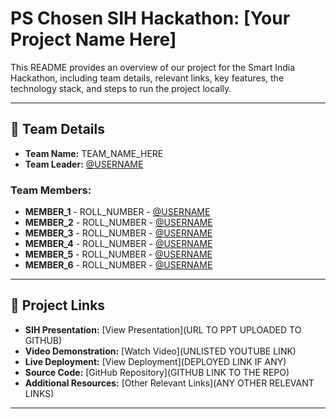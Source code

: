 # PS Chosen SIH Hackathon: [Your Project Name Here]

This README provides an overview of our project for the Smart India Hackathon, including team details, relevant links, key features, the technology stack, and steps to run the project locally.

---

## 👥 Team Details

- **Team Name:** TEAM_NAME_HERE
- **Team Leader:** [@USERNAME](https://github.com/USERNAME)

### Team Members:
- **MEMBER_1** - ROLL_NUMBER - [@USERNAME](https://github.com/USERNAME)
- **MEMBER_2** - ROLL_NUMBER - [@USERNAME](https://github.com/USERNAME)
- **MEMBER_3** - ROLL_NUMBER - [@USERNAME](https://github.com/USERNAME)
- **MEMBER_4** - ROLL_NUMBER - [@USERNAME](https://github.com/USERNAME)
- **MEMBER_5** - ROLL_NUMBER - [@USERNAME](https://github.com/USERNAME)
- **MEMBER_6** - ROLL_NUMBER - [@USERNAME](https://github.com/USERNAME)

---

## 🔗 Project Links

- **SIH Presentation:** [View Presentation](URL TO PPT UPLOADED TO GITHUB)
- **Video Demonstration:** [Watch Video](UNLISTED YOUTUBE LINK)
- **Live Deployment:** [View Deployment](DEPLOYED LINK IF ANY)
- **Source Code:** [GitHub Repository](GITHUB LINK TO THE REPO)
- **Additional Resources:** [Other Relevant Links](ANY OTHER RELEVANT LINKS)

---
